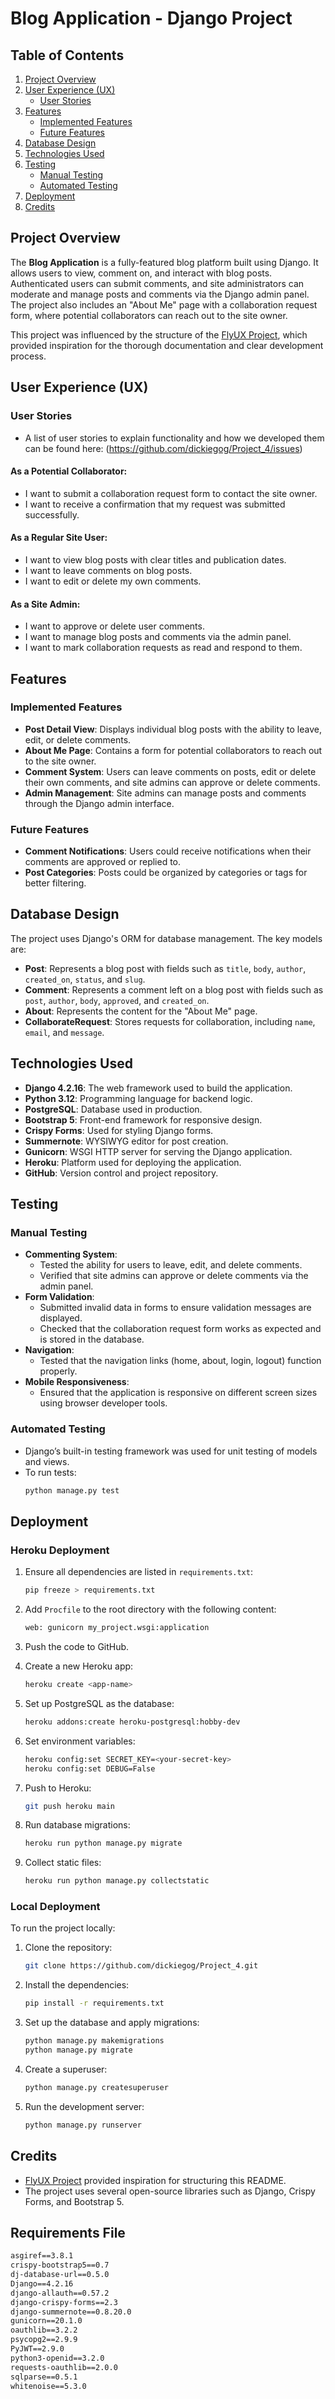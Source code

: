 # Blog Application - Django Project

## Table of Contents
1. [Project Overview](#project-overview)
2. [User Experience (UX)](#user-experience-ux)
    - [User Stories](#user-stories)
3. [Features](#features)
    - [Implemented Features](#implemented-features)
    - [Future Features](#future-features)
4. [Database Design](#database-design)
5. [Technologies Used](#technologies-used)
6. [Testing](#testing)
    - [Manual Testing](#manual-testing)
    - [Automated Testing](#automated-testing)
7. [Deployment](#deployment)
8. [Credits](#credits)

## Project Overview

The **Blog Application** is a fully-featured blog platform built using Django. It allows users to view, comment on, and interact with blog posts. Authenticated users can submit comments, and site administrators can moderate and manage posts and comments via the Django admin panel. The project also includes an "About Me" page with a collaboration request form, where potential collaborators can reach out to the site owner.

This project was influenced by the structure of the [FlyUX Project](https://github.com/CarlMurray/flyUX-pp4/blob/main/README.md), which provided inspiration for the thorough documentation and clear development process.

## User Experience (UX)

### User Stories
- A list of user stories to explain functionality and how we developed them can be found here:
(https://github.com/dickiegog/Project_4/issues)

#### As a Potential Collaborator:
- I want to submit a collaboration request form to contact the site owner.
- I want to receive a confirmation that my request was submitted successfully.

#### As a Regular Site User:
- I want to view blog posts with clear titles and publication dates.
- I want to leave comments on blog posts.
- I want to edit or delete my own comments.

#### As a Site Admin:
- I want to approve or delete user comments.
- I want to manage blog posts and comments via the admin panel.
- I want to mark collaboration requests as read and respond to them.

## Features

### Implemented Features
- **Post Detail View**: Displays individual blog posts with the ability to leave, edit, or delete comments.
- **About Me Page**: Contains a form for potential collaborators to reach out to the site owner.
- **Comment System**: Users can leave comments on posts, edit or delete their own comments, and site admins can approve or delete comments.
- **Admin Management**: Site admins can manage posts and comments through the Django admin interface.

### Future Features
- **Comment Notifications**: Users could receive notifications when their comments are approved or replied to.
- **Post Categories**: Posts could be organized by categories or tags for better filtering.

## Database Design

The project uses Django's ORM for database management. The key models are:
- **Post**: Represents a blog post with fields such as `title`, `body`, `author`, `created_on`, `status`, and `slug`.
- **Comment**: Represents a comment left on a blog post with fields such as `post`, `author`, `body`, `approved`, and `created_on`.
- **About**: Represents the content for the "About Me" page.
- **CollaborateRequest**: Stores requests for collaboration, including `name`, `email`, and `message`.

## Technologies Used

- **Django 4.2.16**: The web framework used to build the application.
- **Python 3.12**: Programming language for backend logic.
- **PostgreSQL**: Database used in production.
- **Bootstrap 5**: Front-end framework for responsive design.
- **Crispy Forms**: Used for styling Django forms.
- **Summernote**: WYSIWYG editor for post creation.
- **Gunicorn**: WSGI HTTP server for serving the Django application.
- **Heroku**: Platform used for deploying the application.
- **GitHub**: Version control and project repository.

## Testing

### Manual Testing

- **Commenting System**:
    - Tested the ability for users to leave, edit, and delete comments.
    - Verified that site admins can approve or delete comments via the admin panel.
- **Form Validation**:
    - Submitted invalid data in forms to ensure validation messages are displayed.
    - Checked that the collaboration request form works as expected and is stored in the database.
- **Navigation**:
    - Tested that the navigation links (home, about, login, logout) function properly.
- **Mobile Responsiveness**:
    - Ensured that the application is responsive on different screen sizes using browser developer tools.

### Automated Testing

- Django’s built-in testing framework was used for unit testing of models and views.
- To run tests:
    ```bash
    python manage.py test
    ```

## Deployment

### Heroku Deployment

1. Ensure all dependencies are listed in `requirements.txt`:
    ```bash
    pip freeze > requirements.txt
    ```

2. Add `Procfile` to the root directory with the following content:
    ```bash
    web: gunicorn my_project.wsgi:application
    ```

3. Push the code to GitHub.

4. Create a new Heroku app:
    ```bash
    heroku create <app-name>
    ```

5. Set up PostgreSQL as the database:
    ```bash
    heroku addons:create heroku-postgresql:hobby-dev
    ```

6. Set environment variables:
    ```bash
    heroku config:set SECRET_KEY=<your-secret-key>
    heroku config:set DEBUG=False
    ```

7. Push to Heroku:
    ```bash
    git push heroku main
    ```

8. Run database migrations:
    ```bash
    heroku run python manage.py migrate
    ```

9. Collect static files:
    ```bash
    heroku run python manage.py collectstatic
    ```

### Local Deployment

To run the project locally:

1. Clone the repository:
    ```bash
    git clone https://github.com/dickiegog/Project_4.git
    ```

2. Install the dependencies:
    ```bash
    pip install -r requirements.txt
    ```

3. Set up the database and apply migrations:
    ```bash
    python manage.py makemigrations
    python manage.py migrate
    ```

4. Create a superuser:
    ```bash
    python manage.py createsuperuser
    ```

5. Run the development server:
    ```bash
    python manage.py runserver
    ```

## Credits

- [FlyUX Project](https://github.com/CarlMurray/flyUX-pp4/blob/main/README.md) provided inspiration for structuring this README.
- The project uses several open-source libraries such as Django, Crispy Forms, and Bootstrap 5.

## Requirements File
```txt
asgiref==3.8.1
crispy-bootstrap5==0.7
dj-database-url==0.5.0
Django==4.2.16
django-allauth==0.57.2
django-crispy-forms==2.3
django-summernote==0.8.20.0
gunicorn==20.1.0
oauthlib==3.2.2
psycopg2==2.9.9
PyJWT==2.9.0
python3-openid==3.2.0
requests-oauthlib==2.0.0
sqlparse==0.5.1
whitenoise==5.3.0
